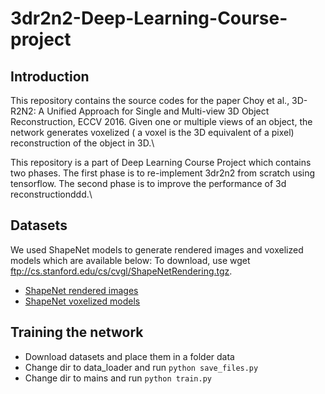 # 3dr2n2-Deep-Learning-Course-project


## Introduction

This repository contains the source codes for the paper Choy et al., 3D-R2N2:
A Unified Approach for Single and Multi-view 3D Object Reconstruction, ECCV 2016.
Given one or multiple views of an object, the network generates voxelized
( a voxel is the 3D equivalent of a pixel) reconstruction of the object in 3D.\\

This repository is a part of Deep Learning Course Project which contains two phases.
The first phase is to re-implement 3dr2n2 from scratch using tensorflow. The second phase
is to improve the performance of 3d reconstructionddd.\\


## Datasets

We used ShapeNet models to generate rendered images and voxelized models which are available below:
To download, use wget ftp://cs.stanford.edu/cs/cvgl/ShapeNetRendering.tgz.

* [ShapeNet rendered images ](ftp://cs.stanford.edu/cs/cvgl/ShapeNetRendering.tgz)
* [ShapeNet voxelized models ](ftp://cs.stanford.edu/cs/cvgl/ShapeNetVox32.tgz)


## Training the network

* Download datasets and place them in a folder data
* Change dir to data_loader and run `python save_files.py`
* Change dir to mains and run `python train.py`



